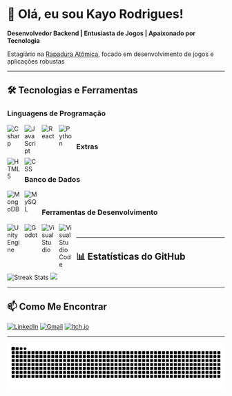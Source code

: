 # 👋 Olá, eu sou Kayo Rodrigues!

**Desenvolvedor Backend | Entusiasta de Jogos | Apaixonado por Tecnologia**

Estagiário na [Rapadura Atômica](https://github.com/rapaduraatomica), focado em desenvolvimento de jogos e aplicações robustas

---

## 🛠️ Tecnologias e Ferramentas

### Linguagens de Programação

<img 
align="left"
alt="Csharp"
title="Csharp"
width="30px"
style="padding-right: 10px"
src="https://cdn.jsdelivr.net/gh/devicons/devicon@latest/icons/csharp/csharp-original.svg" />

<img 
align="left"
alt="JavaScript"
title="JavaScript"
width="30px"
style="padding-right: 10px"
src="https://cdn.jsdelivr.net/gh/devicons/devicon@latest/icons/javascript/javascript-plain.svg"/>
          
<img 
align="left"
alt="React"
title="React"
width="30px"
style="padding-right: 10px"
src="https://cdn.jsdelivr.net/gh/devicons/devicon@latest/icons/react/react-original.svg"/> 

<img 
align="left"
alt="Python"
title="Python"
width="30px"
style="padding-right: 10px"
src="https://cdn.jsdelivr.net/gh/devicons/devicon@latest/icons/python/python-original.svg"/>

<br>

### Extras

<img 
align="left"
alt="HTML5"
title="HTML5"
width="30px"
style="padding-right: 10px"
src="https://cdn.jsdelivr.net/gh/devicons/devicon@latest/icons/html5/html5-original.svg"/>        

<img 
align="left"
alt="CSS"
title="CSS"
width="30px"
style="padding-right: 10px"
src="https://cdn.jsdelivr.net/gh/devicons/devicon@latest/icons/css3/css3-original.svg"/>

<br>

### Banco de Dados
<img 
align="left"
alt="MongoDB"
title="MongoDB"
width="30px"
style="padding-right: 10px"
src="https://cdn.jsdelivr.net/gh/devicons/devicon@latest/icons/mongodb/mongodb-original.svg"/> 

<img 
align="left"
alt="MySQL"
title="MySQL"
width="30px"
style="padding-right: 10px"
src="https://cdn.jsdelivr.net/gh/devicons/devicon@latest/icons/postgresql/postgresql-original.svg"/> 

<br>

### Ferramentas de Desenvolvimento

<img 
align="left"
alt="UnityEngine"
title="UnityEngine"
width="30px"
style="padding-right: 10px"
src="https://cdn.jsdelivr.net/gh/devicons/devicon@latest/icons/unity/unity-original.svg"/> 

<img 
align="left"
alt="Godot"
title="Godot"
width="30px"
style="padding-right: 10px"
src="https://cdn.jsdelivr.net/gh/devicons/devicon@latest/icons/godot/godot-original.svg"/> 

<img 
align="left"
alt="VisualStudio"
title="VisualStudio"
width="30px"
style="padding-right: 10px"
src="https://cdn.jsdelivr.net/gh/devicons/devicon@latest/icons/visualstudio/visualstudio-original.svg"/> 

<img 
align="left"
alt="VisualStudioCode"
title="VisualStudioCode"
width="30px"
style="padding-right: 10px"
src="https://cdn.jsdelivr.net/gh/devicons/devicon@latest/icons/vscode/vscode-original.svg"/> 

<br>


---

## 📊 Estatísticas do GitHub

<div align="left">
  <img src="https://github-readme-streak-stats.herokuapp.com/?user=KayoRodrigues1235&theme=radical" alt="Streak Stats"/>
  <img height="180em" src="https://github-readme-stats.vercel.app/api/top-langs/?username=KayoRodrigues1235&layout=compact&langs_count=7&theme=radical"/>
</div>

---

## 📫 Como Me Encontrar

[![LinkedIn](https://img.shields.io/badge/LinkedIn-0077B5?style=for-the-badge&logo=linkedin&logoColor=white)](https://www.linkedin.com/in/kayo-rodrigues-232a7633a) [![Gmail](https://img.shields.io/badge/Gmail-D14836?style=for-the-badge&logo=gmail&logoColor=white)](mailto:@gmail.com) [![Itch.io](https://img.shields.io/badge/Itch-%23FF0B34.svg?style=for-the-badge&logo=Itch.io&logoColor=white)](https://kayoviskdev.itch.io/)

---

<div align="center">
  
![Snake animation](https://github.com/KayoRodrigues1235/KayoRodrigues1235/blob/output/github-contribution-grid-snake.svg)
  
</div>
